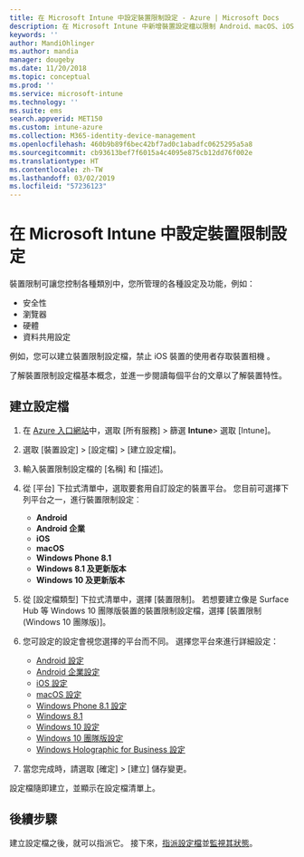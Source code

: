 ```yaml
---
title: 在 Microsoft Intune 中設定裝置限制設定 - Azure | Microsoft Docs
description: 在 Microsoft Intune 中新增裝置設定檔以限制 Android、macOS、iOS、Windows Phone 及 Windows 10 裝置上的功能
keywords: ''
author: MandiOhlinger
ms.author: mandia
manager: dougeby
ms.date: 11/20/2018
ms.topic: conceptual
ms.prod: ''
ms.service: microsoft-intune
ms.technology: ''
ms.suite: ems
search.appverid: MET150
ms.custom: intune-azure
ms.collection: M365-identity-device-management
ms.openlocfilehash: 460b9b89f6bec42bf7ad0c1abadfc0625295a5a8
ms.sourcegitcommit: cb93613bef7f6015a4c4095e875cb12dd76f002e
ms.translationtype: HT
ms.contentlocale: zh-TW
ms.lasthandoff: 03/02/2019
ms.locfileid: "57236123"
---
```

# <a name="configure-device-restriction-settings-in-microsoft-intune"></a>在 Microsoft Intune 中設定裝置限制設定

裝置限制可讓您控制各種類別中，您所管理的各種設定及功能，例如：
- 安全性
- 瀏覽器
- 硬體
- 資料共用設定

例如，您可以建立裝置限制設定檔，禁止 iOS 裝置的使用者存取裝置相機 。

了解裝置限制設定檔基本概念，並進一步閱讀每個平台的文章以了解裝置特性。

## <a name="create-the-profile"></a>建立設定檔

1. 在 [Azure 入口網站](https://portal.azure.com)中，選取 [所有服務] > 篩選 **Intune**> 選取 [Intune]。
2. 選取 [裝置設定] > [設定檔] > [建立設定檔]。
3. 輸入裝置限制設定檔的 [名稱] 和 [描述]。
4. 從 [平台] 下拉式清單中，選取要套用自訂設定的裝置平台。 您目前可選擇下列平台之一，進行裝置限制設定︰

    - **Android**
    - **Android 企業**
    - **iOS**
    - **macOS**
    - **Windows Phone 8.1**
    - **Windows 8.1 及更新版本**
    - **Windows 10 及更新版本**

5. 從 [設定檔類型] 下拉式清單中，選擇 [裝置限制]。 若想要建立像是 Surface Hub 等 Windows 10 團隊版裝置的裝置限制設定檔，選擇 [裝置限制 (Windows 10 團隊版)]。
6. 您可設定的設定會視您選擇的平台而不同。 選擇您平台來進行詳細設定：

    - [Android 設定](device-restrictions-android.md)
    - [Android 企業設定](device-restrictions-android-for-work.md)
    - [iOS 設定](device-restrictions-ios.md)
    - [macOS 設定](device-restrictions-macos.md)
    - [Windows Phone 8.1 設定](device-restrictions-windows-phone-8-1.md)
    - [Windows 8.1](device-restrictions-windows-8-1.md)
    - [Windows 10 設定](device-restrictions-windows-10.md)
    - [Windows 10 團隊版設定](device-restrictions-windows-10-teams.md)
    - [Windows Holographic for Business 設定](device-restrictions-windows-holographic.md)

7. 當您完成時，請選取 [確定] > [建立] 儲存變更。

設定檔隨即建立，並顯示在設定檔清單上。

## <a name="next-steps"></a>後續步驟

建立設定檔之後，就可以指派它。 接下來，[指派設定檔](device-profile-assign.md)並[監視其狀態](device-profile-monitor.md)。

<!--  Removing image as part of design review; retaining source until we known the disposition.

## Example of device restriction settings

In this high-level example, you'll create a device restriction policy that blocks the use of the built-in camera app on Android devices.

![How to disable the camera on Android devices](./media/disable-android-camera.png)

-->
